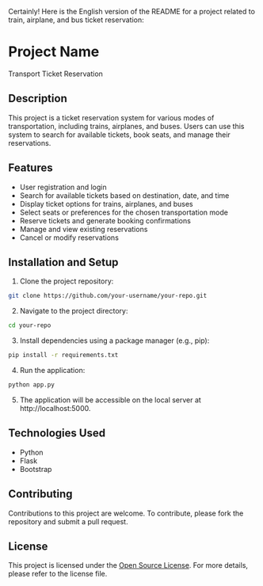 Certainly! Here is the English version of the README for a project related to train, airplane, and bus ticket reservation:

# Project Name

Transport Ticket Reservation

## Description

This project is a ticket reservation system for various modes of transportation, including trains, airplanes, and buses. Users can use this system to search for available tickets, book seats, and manage their reservations.

## Features

- User registration and login
- Search for available tickets based on destination, date, and time
- Display ticket options for trains, airplanes, and buses
- Select seats or preferences for the chosen transportation mode
- Reserve tickets and generate booking confirmations
- Manage and view existing reservations
- Cancel or modify reservations

## Installation and Setup

1. Clone the project repository:
```bash
git clone https://github.com/your-username/your-repo.git
```

2. Navigate to the project directory:
```bash
cd your-repo
```

3. Install dependencies using a package manager (e.g., pip):
```bash
pip install -r requirements.txt
```

4. Run the application:
```bash
python app.py
```

5. The application will be accessible on the local server at http://localhost:5000.

## Technologies Used

- Python
- Flask
- Bootstrap

## Contributing

Contributions to this project are welcome. To contribute, please fork the repository and submit a pull request.

## License

This project is licensed under the [Open Source License](LICENSE). For more details, please refer to the license file.

